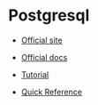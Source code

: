 # Postgresql

- [Official site](https://www.postgresql.org)

- [Official docs](https://www.postgresql.org/docs)

- [Tutorial](https://www.postgresqltutorial.com/)

- [Quick Reference](https://zaiste.net/posts/postgresql-primer-for-busy-people/)
